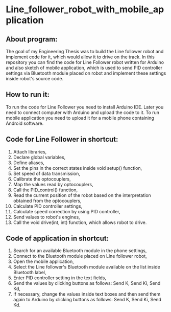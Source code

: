 # Line_follower_robot_with_mobile_application 
<h2>About program:</h2>
The goal of my Engineering Thesis was to build the Line follower robot and implement code for it, which would allow it to drive on the track. In this repository
you can find the code for Line Follower robot written for Arduino and also sketch of mobile application, which is used to send PID controller settings via Bluetooth module 
placed on robot and implement these settings inside robot's source code.
<h2>How to run it:</h2>
To run the code for Line Follower you need to install Arduino IDE. Later you need to connect computer with Arduino and upload the code to it.
To run mobile application you need to upload it for a mobile phone containing Android software.
<h2>Code for Line Follower in shortcut:</h2>

1. Attach libraries,
2. Declare global variables,
3. Define aliases,
4. Set the pins in the correct states inside void setup() function,
5. Set speed of data transmission,
6. Calibrate the optocouplers,
7. Map the values ​​read by optocouplers,
8. Call the PID_control() function,
9. Read the current position of the robot based on the interpretation obtained from the optocouplers,
10. Calculate PID controller settings,
11. Calculate speed correction by using PID controller,
12. Send values to robot's engines,
13. Call the void drive(int, int) function, which allows robot to drive.
<h2>Code of application in shortcut:</h2>

1. Search for an available Bluetooth module in the phone settings,
2. Connect to the Bluetooth module placed on Line follower robot,
3. Open the mobile application,
4. Select the Line follower's Bluetooth module available on the list inside Bluetooth label,
5. Enter PID controller setting in the text fields,
6. Send the values by clicking buttons as follows: Send K, Send Ki, Send Kd,
7. If necessary, change the values inside text boxes and then send them again to Arduino by clicking buttons as follows: Send K, Send Ki, Send Kd.


